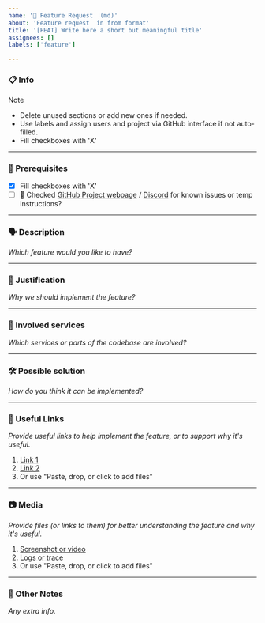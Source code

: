 ```yaml
---
name: '🚀 Feature Request  (md)'
about: 'Feature request  in from format'
title: '[FEAT] Write here a short but meaningful title'
assignees: []
labels: ['feature']

---
```


### 📋 Info

> [!NOTE]
>
> - Delete unused sections or add new ones if needed.
> - Use labels and assign users and project via GitHub interface if not auto-filled.
> - Fill checkboxes with 'X'

---

### 📝 Prerequisites

- [X] Fill checkboxes with 'X'
- [ ] 👀 Checked [GitHub Project webpage](https://github.com/users/marcorondong/projects/1) / [Discord](https://discord.com/channels/1267824540638249053/1267824540638249057) for known issues or temp instructions?

---

### 🗣️ Description

_Which feature would you like to have?_

---

### 🧐 Justification

_Why we should implement the feature?_

---

### 🧩 Involved services

_Which services or parts of the codebase are involved?_

---

### 🛠️ Possible solution

_How do you think it can be implemented?_

---

### 🔗 Useful Links

_Provide useful links to help implement the feature, or to support why it's useful._

1. [Link 1](foo.com)
2. [Link 2](bar.com)
3. Or use "Paste, drop, or click to add files"

---

### 📷 Media

_Provide files (_or links to them_) for better understanding the feature and why it's useful._

1. [Screenshot or video](foo.com)
2. [Logs or trace](bar.com)
3. Or use "Paste, drop, or click to add files"

---

### 💬 Other Notes

_Any extra info._
